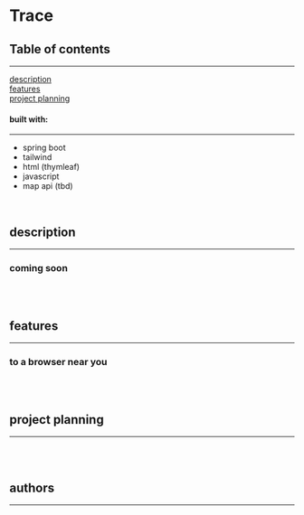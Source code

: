 # Trace

## Table of contents
---

[description](#description)
<br/>
[features](#features)
<br/>
[project planning](#project-planning)

#### built with:
---
- spring boot
- tailwind
- html (thymleaf)
- javascript
- map api (tbd)
<br/>

## description

---
### coming soon

<br/>
<br/>


## features
---
### to a browser near you
<br/>
<br/>

## project planning
---
<br/>
<br/>


## authors
---

